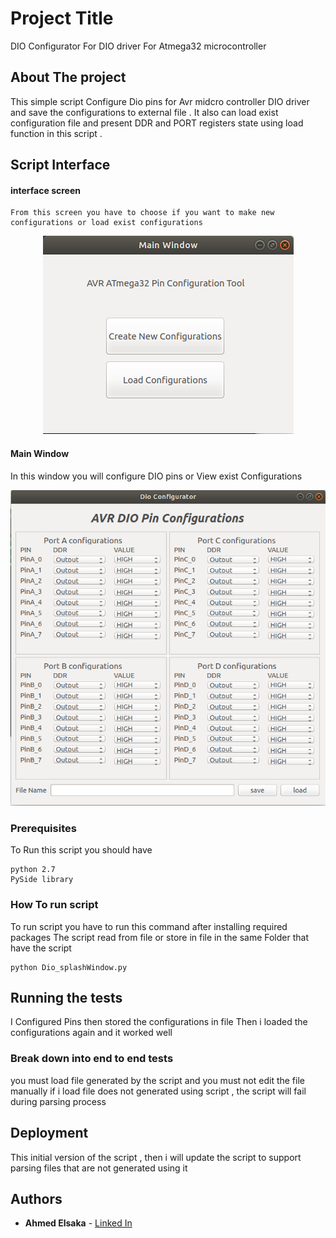 # Project Title

DIO Configurator For DIO driver For Atmega32 microcontroller 

## About The project 

This simple  script Configure Dio pins for Avr midcro controller DIO driver and save the configurations 
to external file . 
It also can load exist configuration file and present DDR and PORT registers state using load function 
in this script .  


## Script Interface 
#### interface screen
	From this screen you have to choose if you want to make new configurations or load exist configurations   
<p align="center">
  <img src="https://github.com/Ahmed-Elsaka/DIO-Configurator/blob/master/Images/splash.png" alt="Splash Image"/>
</p>


#### Main Window 
In this window you will configure DIO pins  or View exist Configurations 
<p align="center">
  <img src="https://github.com/Ahmed-Elsaka/DIO-Configurator/blob/master/Images/LoadSaveWindow.png" alt="Main Window"/>
</p>





### Prerequisites

To Run this script you should have 

```
python 2.7 
PySide library 
```

### How To run script

To run script you have to run this command after installing required packages 
The script read from file or store in file in the same Folder that have the script 
```
python Dio_splashWindow.py
```


## Running the tests

I Configured Pins then stored the configurations in file 
Then i loaded the configurations again and it worked well 
### Break down into end to end tests

you must load file generated by the script and you must not edit the file manually 
if i load file does not generated using script , the script will fail during parsing process 




## Deployment

This initial version of the script , then i will update the script to support parsing files that are not generated using it 

## Authors

* **Ahmed Elsaka** - [Linked In](https://www.linkedin.com/in/ahmed-elsaka-711701100/)


